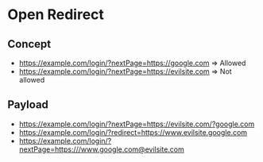 # Open Redirect

## Concept
- https://example.com/login/?nextPage=https://google.com => Allowed
- https://example.com/login/?nextPage=https://evilsite.com => Not allowed

## Payload
- https://example.com/login/?nextPage=https://evilsite.com/?google.com
- https://example.com/login/?redirect=https://www.evilsite.google.com
- https://example.com/login/?nextPage=https:///www.google.com@evilsite.com
